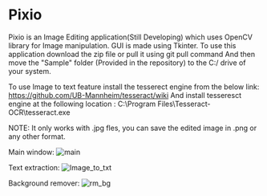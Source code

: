 # Pixio 
Pixio is an Image Editing application(Still Developing) which uses OpenCV library for Image manipulation. 
GUI is made using Tkinter.
To use this application download the zip file or pull it using git pull command 
And then move the "Sample" folder (Provided in the repository) to the C:/ drive of your system.

To use Image to text feature install the tesserect engine from the below link:
https://github.com/UB-Mannheim/tesseract/wiki
And install tesseresct engine at the following location :
C:\Program Files\Tesseract-OCR\tesseract.exe

NOTE: It only works with .jpg fles, you can save the edited image in .png or any other format.


Main window:
![main](https://user-images.githubusercontent.com/101456316/200187598-d5d67bd2-1a98-4d58-9dc5-667835277dc2.JPG)

Text extraction:
![Image_to_txt](https://user-images.githubusercontent.com/101456316/200187468-f51b9f5e-11a1-4807-a39b-fef304e85f0d.JPG)

Background remover:
![rm_bg](https://user-images.githubusercontent.com/101456316/200187491-288f9fc0-5204-41e2-8373-c445b6da013c.JPG)


